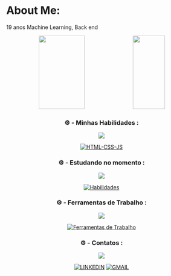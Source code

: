 # About Me:
19 anos
Machine Learning, Back end
<!--Status Tecnoligia-->
<div align="center">  
  <img width="49%" height="195px" src="https://github-readme-stats.vercel.app/api?username=Ka1ux&show_icons=true&count_private=true&hide_border=true&title_color=FFFFFF&icon_color=1E90FF&text_color=FFFFFF&bg_color=0d1117" /> 
  <img width="41%" height="195px" src="https://github-readme-stats.vercel.app/api/top-langs/?username=Ka1ux&layout=compact&hide_border=true&title_color=FFFFFF&text_color=FFFFFF&bg_color=0d1117" />
  

<!--Minhas Habilidades-->
### ⚙️ - Minhas Habilidades :
<img src="https://user-images.githubusercontent.com/73097560/115834477-dbab4500-a447-11eb-908a-139a6edaec5c.gif">

[![HTML-CSS-JS](https://skillicons.dev/icons?i=python,c,lua,git,github)](https://github.com/Ka1ux)

### ⚙️ - Estudando no momento :
<img src="https://user-images.githubusercontent.com/73097560/115834477-dbab4500-a447-11eb-908a-139a6edaec5c.gif">

[![Habilidades](https://skillicons.dev/icons?i=py,tensorflow)](https://github.com/Ka1ux)

<!--Ferramentas de Trabalho-->
### ⚙️ - Ferramentas de Trabalho :
<img src="https://user-images.githubusercontent.com/73097560/115834477-dbab4500-a447-11eb-908a-139a6edaec5c.gif">

[![Ferramentas de Trabalho](https://skillicons.dev/icons?i=windows,vscode)](https://github.com/Ka1ux)

<!--Area de Contato-->
### ⚙️ - Contatos :
<img src="https://user-images.githubusercontent.com/73097560/115834477-dbab4500-a447-11eb-908a-139a6edaec5c.gif">

[![LINKEDIN](https://go-skill-icons.vercel.app/api/icons?i=linkedin)]()
[![GMAIL](https://skillicons.dev/icons?i=gmail)]()
